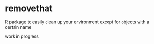 # removethat
R package to easily clean up your environment except for objects with a certain name

work in progress
